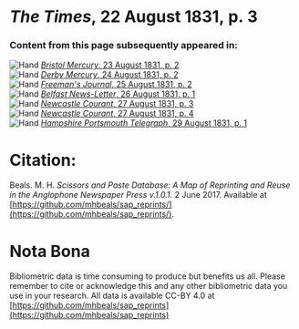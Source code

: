 # *The Times*, 22 August 1831, p. 3  
  
### Content from this page subsequently appeared in:  
![Hand](http://scissorsandpaste.net/wp-content/uploads/2017/06/smallhandpointer.png) [*Bristol Mercury*, 23 August 1831, p. 2](https://mhbeals.github.io/sap_html/Bristol-Mercury/Bristol-Mercury-23-August-1831-p-2)  
![Hand](http://scissorsandpaste.net/wp-content/uploads/2017/06/smallhandpointer.png) [*Derby Mercury*, 24 August 1831, p. 2](https://mhbeals.github.io/sap_html/Derby-Mercury/Derby-Mercury-24-August-1831-p-2)  
![Hand](http://scissorsandpaste.net/wp-content/uploads/2017/06/smallhandpointer.png) [*Freeman's Journal*, 25 August 1831, p. 2](https://mhbeals.github.io/sap_html/Freeman's-Journal/Freeman's-Journal-25-August-1831-p-2)  
![Hand](http://scissorsandpaste.net/wp-content/uploads/2017/06/smallhandpointer.png) [*Belfast News-Letter*, 26 August 1831, p. 1](https://mhbeals.github.io/sap_html/Belfast-News-Letter/Belfast-News-Letter-26-August-1831-p-1)  
![Hand](http://scissorsandpaste.net/wp-content/uploads/2017/06/smallhandpointer.png) [*Newcastle Courant*, 27 August 1831, p. 3](https://mhbeals.github.io/sap_html/Newcastle-Courant/Newcastle-Courant-27-August-1831-p-3)  
![Hand](http://scissorsandpaste.net/wp-content/uploads/2017/06/smallhandpointer.png) [*Newcastle Courant*, 27 August 1831, p. 4](https://mhbeals.github.io/sap_html/Newcastle-Courant/Newcastle-Courant-27-August-1831-p-4)  
![Hand](http://scissorsandpaste.net/wp-content/uploads/2017/06/smallhandpointer.png) [*Hampshire Portsmouth Telegraph*, 29 August 1831, p. 1](https://mhbeals.github.io/sap_html/Hampshire-Portsmouth-Telegraph/Hampshire-Portsmouth-Telegraph-29-August-1831-p-1)  


# Citation: 

Beals. M. H. *Scissors and Paste Database: A Map of Reprinting and Reuse in the Anglophone Newspaper Press v.1.0.1.* 2 June 2017. Available at [https://github.com/mhbeals/sap_reprints/](https://github.com/mhbeals/sap_reprints/). 

# Nota Bona

Bibliometric data is time consuming to produce but benefits us all. Please remember to cite or acknowledge this and any other bibliometric data you use in your research. All data is available CC-BY 4.0 at [https://github.com/mhbeals/sap_reprints](https://github.com/mhbeals/sap_reprints)